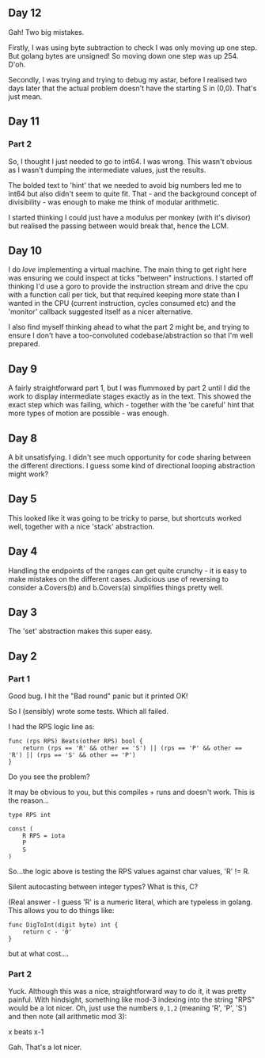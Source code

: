 ## Day 12

Gah! Two big mistakes.

Firstly, I was using byte subtraction to check I was only moving up one step.
But golang bytes are unsigned! So moving down one step was up 254. D'oh.

Secondly, I was trying and trying to debug my astar, before I realised two
days later that the actual problem doesn't have the starting S in (0,0).
That's just mean.

## Day 11

### Part 2

So, I thought I just needed to go to int64. I was wrong. This wasn't obvious
as I wasn't dumping the intermediate values, just the results.

The bolded text to 'hint' that we needed to avoid big numbers led me to int64
but also didn't seem to quite fit. That - and the background concept of
divisibility - was enough to make me think of modular arithmetic.

I started thinking I could just have a modulus per monkey (with it's divisor)
but realised the passing between would break that, hence the LCM.

## Day 10

I do *love* implementing a virtual machine. The main thing to get right here
was ensuring we could inspect at ticks "between" instructions. I started off
thinking I'd use a goro to provide the instruction stream and drive the cpu
with a function call per tick, but that required keeping more state than I
wanted in the CPU (current instruction, cycles consumed etc) and the 'monitor'
callback suggested itself as a nicer alternative.

I also find myself thinking ahead to what the part 2 might be, and trying to
ensure I don't have a too-convoluted codebase/abstraction so that I'm well
prepared.

## Day 9

A fairly straightforward part 1, but I was flummoxed by part 2 until I did the
work to display intermediate stages exactly as in the text. This showed the
exact step which was failing, which - together with the 'be careful' hint that
more types of motion are possible - was enough.

## Day 8

A bit unsatisfying. I didn't see much opportunity for code sharing between the
different directions. I guess some kind of directional looping abstraction
might work?

## Day 5

This looked like it was going to be tricky to parse, but shortcuts worked
well, together with a nice 'stack' abstraction.

## Day 4

Handling the endpoints of the ranges can get quite crunchy - it is easy to
make mistakes on the different cases. Judicious use of reversing to consider
a.Covers(b) and b.Covers(a) simplifies things pretty well.

## Day 3

The 'set' abstraction makes this super easy.

## Day 2

### Part 1

Good bug. I hit the "Bad round" panic but it printed OK!

So I (sensibly) wrote some tests. Which all failed.

I had the RPS logic line as:

```
func (rps RPS) Beats(other RPS) bool {
	return (rps == 'R' && other == 'S') || (rps == 'P' && other == 'R') || (rps == 'S' && other == 'P')
}
```

Do you see the problem?

It may be obvious to you, but this compiles + runs and doesn't work. This is
the reason...

```
type RPS int

const (
	R RPS = iota
	P
	S
)
```
So...the logic above is testing the RPS values against char values, 'R' != R.

Silent autocasting between integer types? What is this, C?

(Real answer - I guess 'R' is a numeric literal, which are typeless in golang.
This allows you to do things like:
```
func DigToInt(digit byte) int {
    return c - '0'
}
```
but at what cost....

### Part 2

Yuck. Although this was a nice, straightforward way to do it, it was pretty
painful. With hindsight, something like mod-3 indexing into the string "RPS"
would be a lot nicer. Oh, just use the numbers `0,1,2` (meaning 'R', 'P', 'S') 
and then note (all arithmetic mod 3):

x beats x-1

Gah. That's a lot nicer.
